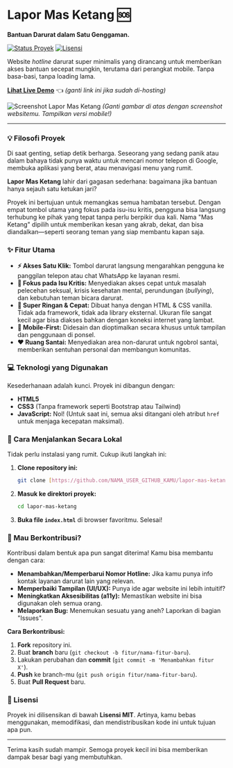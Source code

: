 # Lapor Mas Ketang 🆘

**Bantuan Darurat dalam Satu Genggaman.**

[![Status Proyek](https://img.shields.io/badge/status-aktif-brightgreen)](https://github.com/NAMA_USER_GITHUB_KAMU/lapor-mas-ketang)
[![Lisensi](https://img.shields.io/badge/lisensi-MIT-blue)](LICENSE)

Website *hotline* darurat super minimalis yang dirancang untuk memberikan akses bantuan secepat mungkin, terutama dari perangkat mobile. Tanpa basa-basi, tanpa loading lama.

**[Lihat Live Demo](https://NAMA_USER_GITHUB_KAMU.github.io/lapor-mas-ketang/)** 👈 *(ganti link ini jika sudah di-hosting)*

![Screenshot Lapor Mas Ketang](https://user-images.githubusercontent.com/LINK_KE_SCREENSHOT_PROYEKMU.png)
*(Ganti gambar di atas dengan screenshot websitemu. Tampilkan versi mobile!)*

---

### 💡 Filosofi Proyek

Di saat genting, setiap detik berharga. Seseorang yang sedang panik atau dalam bahaya tidak punya waktu untuk mencari nomor telepon di Google, membuka aplikasi yang berat, atau menavigasi menu yang rumit.

**Lapor Mas Ketang** lahir dari gagasan sederhana: bagaimana jika bantuan hanya sejauh satu ketukan jari?

Proyek ini bertujuan untuk memangkas semua hambatan tersebut. Dengan empat tombol utama yang fokus pada isu-isu kritis, pengguna bisa langsung terhubung ke pihak yang tepat tanpa perlu berpikir dua kali. Nama "Mas Ketang" dipilih untuk memberikan kesan yang akrab, dekat, dan bisa diandalkan—seperti seorang teman yang siap membantu kapan saja.

### ✨ Fitur Utama

-   **⚡ Akses Satu Klik:** Tombol darurat langsung mengarahkan pengguna ke panggilan telepon atau chat WhatsApp ke layanan resmi.
-   **🎯 Fokus pada Isu Kritis:** Menyediakan akses cepat untuk masalah pelecehan seksual, krisis kesehatan mental, perundungan (*bullying*), dan kebutuhan teman bicara darurat.
-   **🚀 Super Ringan & Cepat:** Dibuat hanya dengan HTML & CSS vanilla. Tidak ada framework, tidak ada library eksternal. Ukuran file sangat kecil agar bisa diakses bahkan dengan koneksi internet yang lambat.
-   **📱 Mobile-First:** Didesain dan dioptimalkan secara khusus untuk tampilan dan penggunaan di ponsel.
-   **❤️ Ruang Santai:** Menyediakan area non-darurat untuk ngobrol santai, memberikan sentuhan personal dan membangun komunitas.

### 💻 Teknologi yang Digunakan

Kesederhanaan adalah kunci. Proyek ini dibangun dengan:

-   **HTML5**
-   **CSS3** (Tanpa framework seperti Bootstrap atau Tailwind)
-   **JavaScript:** Nol! (Untuk saat ini, semua aksi ditangani oleh atribut `href` untuk menjaga kecepatan maksimal).

### 🚀 Cara Menjalankan Secara Lokal

Tidak perlu instalasi yang rumit. Cukup ikuti langkah ini:

1.  **Clone repository ini:**
    ```bash
    git clone [https://github.com/NAMA_USER_GITHUB_KAMU/lapor-mas-ketang.git](https://github.com/NAMA_USER_GITHUB_KAMU/lapor-mas-ketang.git)
    ```
2.  **Masuk ke direktori proyek:**
    ```bash
    cd lapor-mas-ketang
    ```
3.  **Buka file `index.html`** di browser favoritmu. Selesai!

### 🤝 Mau Berkontribusi?

Kontribusi dalam bentuk apa pun sangat diterima! Kamu bisa membantu dengan cara:

-   **Menambahkan/Memperbarui Nomor Hotline:** Jika kamu punya info kontak layanan darurat lain yang relevan.
-   **Memperbaiki Tampilan (UI/UX):** Punya ide agar website ini lebih intuitif?
-   **Meningkatkan Aksesibilitas (a11y):** Memastikan website ini bisa digunakan oleh semua orang.
-   **Melaporkan Bug:** Menemukan sesuatu yang aneh? Laporkan di bagian "Issues".

**Cara Berkontribusi:**
1.  **Fork** repository ini.
2.  Buat **branch** baru (`git checkout -b fitur/nama-fitur-baru`).
3.  Lakukan perubahan dan **commit** (`git commit -m 'Menambahkan fitur X'`).
4.  **Push** ke branch-mu (`git push origin fitur/nama-fitur-baru`).
5.  Buat **Pull Request** baru.

### 📜 Lisensi

Proyek ini dilisensikan di bawah **Lisensi MIT**. Artinya, kamu bebas menggunakan, memodifikasi, dan mendistribusikan kode ini untuk tujuan apa pun.

---

Terima kasih sudah mampir. Semoga proyek kecil ini bisa memberikan dampak besar bagi yang membutuhkan.